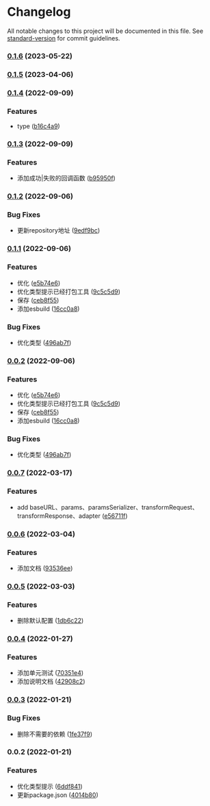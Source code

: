 # Changelog

All notable changes to this project will be documented in this file. See [standard-version](https://github.com/conventional-changelog/standard-version) for commit guidelines.

### [0.1.6](https://github.com/ckpack/fetch-helper/compare/v0.1.5...v0.1.6) (2023-05-22)

### [0.1.5](https://github.com/ckpack/fetch-helper/compare/v0.1.4...v0.1.5) (2023-04-06)

### [0.1.4](https://github.com/ckpack/fetch-helper/compare/v0.1.3...v0.1.4) (2022-09-09)


### Features

* type ([b16c4a9](https://github.com/ckpack/fetch-helper/commit/b16c4a91aeb21ace938717f073293981d9ef0a04))

### [0.1.3](https://github.com/ckpack/fetch-helper/compare/v0.1.2...v0.1.3) (2022-09-09)


### Features

* 添加成功|失败的回调函数 ([b95950f](https://github.com/ckpack/fetch-helper/commit/b95950fca0a376a3a14307800d38cfd16866ca54))

### [0.1.2](https://github.com/ckpack/fetch-helper/compare/v0.1.1...v0.1.2) (2022-09-06)


### Bug Fixes

* 更新repository地址 ([9edf9bc](https://github.com/ckpack/fetch-helper/commit/9edf9bc404ae9bbb7def525dbbdf26e19936ebc1))

### [0.1.1](https://github.com/ckpack/lib/compare/v0.0.7...v0.1.1) (2022-09-06)


### Features

* 优化 ([e5b74e6](https://github.com/ckpack/lib/commit/e5b74e610a7588a5a951a9968f19f0dfc534a30a))
* 优化类型提示已经打包工具 ([9c5c5d9](https://github.com/ckpack/lib/commit/9c5c5d9b2fc8bb0a4b3f7ef0e19b9c80e32c0a8f))
* 保存 ([ceb8f55](https://github.com/ckpack/lib/commit/ceb8f5523a666a6b46f8c7539f2d011cf4978308))
* 添加esbuild ([16cc0a8](https://github.com/ckpack/lib/commit/16cc0a87796f9fe28a4f3be94b16515e2305e197))


### Bug Fixes

* 优化类型 ([496ab7f](https://github.com/ckpack/lib/commit/496ab7ffcd1edb1e93eb5f56f8c75ab4cbb89928))

### [0.0.2](https://github.com/ckpack/lib/compare/v0.0.7...v0.0.2) (2022-09-06)


### Features

* 优化 ([e5b74e6](https://github.com/ckpack/lib/commit/e5b74e610a7588a5a951a9968f19f0dfc534a30a))
* 优化类型提示已经打包工具 ([9c5c5d9](https://github.com/ckpack/lib/commit/9c5c5d9b2fc8bb0a4b3f7ef0e19b9c80e32c0a8f))
* 保存 ([ceb8f55](https://github.com/ckpack/lib/commit/ceb8f5523a666a6b46f8c7539f2d011cf4978308))
* 添加esbuild ([16cc0a8](https://github.com/ckpack/lib/commit/16cc0a87796f9fe28a4f3be94b16515e2305e197))


### Bug Fixes

* 优化类型 ([496ab7f](https://github.com/ckpack/lib/commit/496ab7ffcd1edb1e93eb5f56f8c75ab4cbb89928))

### [0.0.7](https://github.com/ckpack/fetch-helper/compare/v0.0.6...v0.0.7) (2022-03-17)


### Features

* add baseURL、params、paramsSerializer、transformRequest、transformResponse、adapter ([e56711f](https://github.com/ckpack/fetch-helper/commit/e56711fd9c003ba94078b1d208ca86b381864bbc))

### [0.0.6](https://github.com/ckpack/fetch-helper/compare/v0.0.5...v0.0.6) (2022-03-04)


### Features

* 添加文档 ([93536ee](https://github.com/ckpack/fetch-helper/commit/93536ee8d65f9c4a7faadc6777b19aabd7be631b))

### [0.0.5](https://github.com/ckpack/fetch-helper/compare/v0.0.4...v0.0.5) (2022-03-03)


### Features

* 删除默认配置 ([1db6c22](https://github.com/ckpack/fetch-helper/commit/1db6c22c4f54679851416d7a52e186ad33f75573))

### [0.0.4](https://github.com/ckpack/fetch-helper/compare/v0.0.3...v0.0.4) (2022-01-27)


### Features

* 添加单元测试 ([70351e4](https://github.com/ckpack/fetch-helper/commit/70351e4c101b75e57d8d824b8c56a7b74b7ab5da))
* 添加说明文档 ([42908c2](https://github.com/ckpack/fetch-helper/commit/42908c2dc241e845b94e39580ca2789bad5a98e6))

### [0.0.3](https://github.com/ckpack/fetch-helper/compare/v0.0.2...v0.0.3) (2022-01-21)


### Bug Fixes

* 删除不需要的依赖 ([1fe37f9](https://github.com/ckpack/fetch-helper/commit/1fe37f94da50b8d7ef6d16bfeb7b12dbf7d3ca71))

### 0.0.2 (2022-01-21)


### Features

* 优化类型提示 ([6ddf841](https://github.com/ckpack/fetch-helper/commit/6ddf8416d4494c2798b9634b0dc7e17e551e35a0))
* 更新package.json ([4014b80](https://github.com/ckpack/fetch-helper/commit/4014b801457f37abe58fdea3b0a85f597b5234e9))
